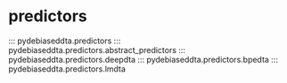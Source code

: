 # predictors

::: pydebiaseddta.predictors
::: pydebiaseddta.predictors.abstract_predictors
::: pydebiaseddta.predictors.deepdta
::: pydebiaseddta.predictors.bpedta
::: pydebiaseddta.predictors.lmdta